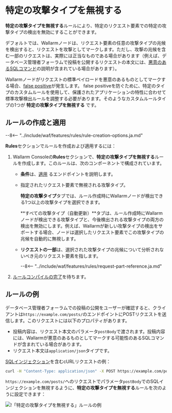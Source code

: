 # 特定の攻撃タイプを無視する

**特定の攻撃タイプを無視する**ルールにより、特定のリクエスト要素での特定の攻撃タイプの検出を無効にすることができます。

デフォルトでは、Wallarmノードは、リクエスト要素の任意の攻撃タイプの兆候を検出すると、リクエストを攻撃としてマークします。ただし、攻撃の兆候を含む一部のリクエストは、実際には正当なものである場合があります（例えば、データベース管理者フォーラムで投稿を公開するリクエストの本文には、[悪意のあるSQLコマンド](../../attacks-vulns-list.ja.md#sql-injection)の説明が含まれている場合があります）。

Wallarmノードがリクエストの標準ペイロードを悪意のあるものとしてマークする場合、[false positive](../../about-wallarm/protecting-against-attacks.ja.md#false-positives)が発生します。 false positiveを防ぐために、特定のタイプのカスタムルールを使用して、保護されたアプリケーションの特性に合わせて標準攻撃検出ルールを調整する必要があります。そのようなカスタムルールタイプの1つが **特定の攻撃タイプを無視する** です。

## ルールの作成と適用

--8<-- "../include/waf/features/rules/rule-creation-options.ja.md"

**Rules**セクションでルールを作成および適用するには：

1. Wallarm Consoleの**Rules**セクションで、**特定の攻撃タイプを無視する**ルールを作成します。このルールは、次のコンポーネントで構成されています。

      * **条件**は、[適用](add-rule.ja.md#branch-description) るエンドポイントを説明します。
      * 指定されたリクエスト要素で無視される攻撃タイプ。

        **特定の攻撃タイプ**タブでは、ルール作成時にWallarmノードが検出できる1つ以上の攻撃タイプを選択できます。

        **すべての攻撃タイプ（自動更新）**タブは、ルール作成時にWallarmノードが検出できる攻撃タイプと、今後検出される攻撃タイプの両方の検出を無効にします。例えば、Wallarmが新しい攻撃タイプの検出をサポートする場合、ノードは選択したリクエスト要素でこの攻撃タイプの兆候を自動的に無視します。

      * **リクエストの一部**は、選択された攻撃タイプの兆候について分析されないべき元のリクエスト要素を指します。

         --8<-- "../include/waf/features/rules/request-part-reference.ja.md"

2. [ルールコンパイルの完了](compiling.ja.md)を待ちます。

## ルールの例

データベース管理者フォーラムでの投稿の公開をユーザーが確認すると、クライアントは`https://example.com/posts/`のエンドポイントにPOSTリクエストを送信します。このリクエストには以下のプロパティがあります。

* 投稿内容は、リクエスト本文のパラメータ`postBody`で渡されます。投稿内容には、Wallarmが悪意のあるものとしてマークする可能性のあるSQLコマンドが含まれている場合があります。
* リクエスト本文は`application/json`タイプです。

[SQLインジェクション](../../attacks-vulns-list.ja.md#sql-injection)を含むcURLリクエストの例：

```bash
curl -H "Content-Type: application/json" -X POST https://example.com/posts -d '{"emailAddress":"johnsmith@example.com", "postHeader":"SQL injections", "postBody":"My post describes the following SQL injection: ?id=1%20select%20version();"}'
```

`https://example.com/posts/`へのリクエストでパラメータ`postBody`でのSQLインジェクションを無視するように、**特定の攻撃タイプを無視する**ルールを次のように設定できます：

![!「特定の攻撃タイプを無視する」ルールの例](../../images/user-guides/rules/ignore-attack-types-rule-example.png)